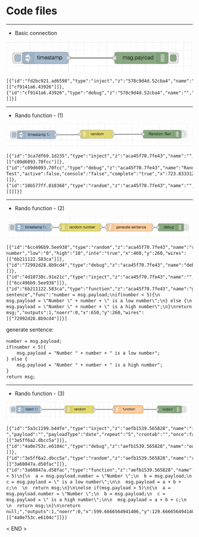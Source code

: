 # Code files

***

* Basic connection

![basic_NodeRED.png](https://github.com/leehaesung/NodeRED/blob/master/02_CodeFiles/01_Basic/ImageFiles/Basic%20connection.png)
````````````````````````````
[{"id":"fd2bc921.ad6598","type":"inject","z":"578c9d4d.52cba4","name":"","topic":"","payload":"","payloadType":"date","repeat":"","crontab":"","once":false,"x":240,"y":140,"wires":[["cf9141a6.43926"]]},{"id":"cf9141a6.43926","type":"debug","z":"578c9d4d.52cba4","name":"","active":true,"console":"false","complete":"false","x":490,"y":140,"wires":[]}]
````````````````````````````

***

* Rando function - (1)

 ![randomFunction01.png](https://github.com/leehaesung/NodeRED/blob/master/02_CodeFiles/01_Basic/ImageFiles/randomFunction01.png)

```````````````````````````````````````````````````
[{"id":"3ca7df69.1d235","type":"inject","z":"aca45f70.7fe43","name":"","topic":"","payload":"","payloadType":"date","repeat":"2","crontab":"","once":false,"x":264.8333435058594,"y":130.33333587646484,"wires":[["c09d6093.70fcc"]]},{"id":"c09d6093.70fcc","type":"debug","z":"aca45f70.7fe43","name":"Random Test","active":false,"console":"false","complete":"true","x":723.8333129882812,"y":128.3333282470703,"wires":[]},{"id":"10b577ff.018368","type":"random","z":"aca45f70.7fe43","name":"","low":"1","high":"6","inte":"true","x":484.8333435058594,"y":128.33333587646484,"wires":[[]]}]
```````````````````````````````````````````````````

***

* Rando function - (2)

 ![randomFunction02.png](https://github.com/leehaesung/NodeRED/blob/master/02_CodeFiles/01_Basic/ImageFiles/randomFunction02.png)
```````````````````````````````````````````````````
[{"id":"6cc496b9.5ee938","type":"random","z":"aca45f70.7fe43","name":"random number","low":"0","high":"10","inte":"true","x":460,"y":260,"wires":[["6b211122.583ca"]]},{"id":"72992d28.8b9cd4","type":"debug","z":"aca45f70.7fe43","name":"debug","active":false,"console":"false","complete":"payload","x":810,"y":260,"wires":[]},{"id":"4d10738c.91e21c","type":"inject","z":"aca45f70.7fe43","name":"","topic":"","payload":"","payloadType":"date","repeat":"5","crontab":"","once":false,"x":279,"y":260,"wires":[["6cc496b9.5ee938"]]},{"id":"6b211122.583ca","type":"function","z":"aca45f70.7fe43","name":"generate sentence","func":"number = msg.payload;\nif(number < 5){\n    msg.payload = \"Number \" + number + \" is a low number\";\n} else {\n    msg.payload = \"Number \" + number + \" is a high number\";\n}\nreturn msg;","outputs":1,"noerr":0,"x":650,"y":260,"wires":[["72992d28.8b9cd4"]]}]
```````````````````````````````````````````````````

 generate sentence:
```````````````````````````````````````````````````
number = msg.payload;
if(number < 5){
    msg.payload = "Number " + number + " is a low number";
} else {
    msg.payload = "Number " + number + " is a high number";
}
return msg;
```````````````````````````````````````````````````

***

* Rando function - (3)

 ![randomFunction03.png](https://github.com/leehaesung/NodeRED/blob/master/02_CodeFiles/01_Basic/ImageFiles/randomFunction03.png)
```````````````````````````````````````````````````
[{"id":"5a3c1199.b44fe","type":"inject","z":"aefb1539.565828","name":"inject","topic":"Number ","payload":"","payloadType":"date","repeat":"5","crontab":"","once":false,"x":189.66665649414062,"y":129.66665649414062,"wires":[["3e5ff6a2.dbcc5a"]]},{"id":"4a0e753c.e6104c","type":"debug","z":"aefb1539.565828","name":"output","active":false,"console":"false","complete":"payload","x":769.6666564941406,"y":129.66665649414062,"wires":[]},{"id":"3e5ff6a2.dbcc5a","type":"random","z":"aefb1539.565828","name":"random","low":"1","high":"10","inte":"true","x":399.6666564941406,"y":129.66665649414062,"wires":[["3a60847a.d58fac"]]},{"id":"3a60847a.d58fac","type":"function","z":"aefb1539.565828","name":"function","func":"if(msg.payload < 5)\n{\n  a = msg.payload.number = \"Number \";\n  b = msg.payload;\n  c = msg.paylaod = \" is a low number\";\n\n  msg.payload = a + b + c;\n  \n  return msg;\n}\n\nelse if(msg.payload > 5)\n{\n  a = msg.payload.number = \"Number \";\n  b = msg.payload;\n  c = msg.paylaod = \" is a high number\";\n\n  msg.payload = a + b + c;\n  \n  return msg;\n}\n\nreturn null;","outputs":1,"noerr":0,"x":599.6666564941406,"y":129.66665649414062,"wires":[["4a0e753c.e6104c"]]}]
```````````````````````````````````````````````````

< END >
